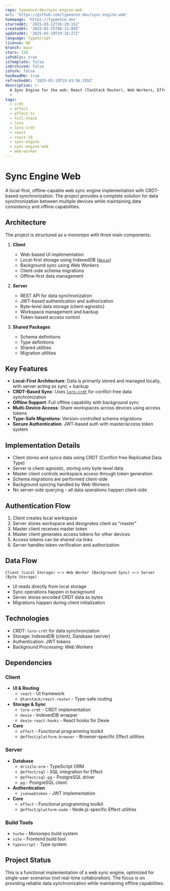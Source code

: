 ```yaml
---
repo: typeonce-dev/sync-engine-web
url: 'https://github.com/typeonce-dev/sync-engine-web'
homepage: 'https://typeonce.dev'
starredAt: '2025-03-12T16:29:15Z'
createdAt: '2025-02-25T06:13:09Z'
updatedAt: '2025-03-19T19:18:27Z'
language: TypeScript
license: NA
branch: main
stars: 158
isPublic: true
isTemplate: false
isArchived: false
isFork: false
hasReadMe: true
refreshedAt: '2025-03-19T19:43:56.155Z'
description: >-
  A Sync Engine for the web: React (TanStack Router), Web Workers, Effect, Loro
  ⚡️
tags:
  - crdt
  - effect
  - effect-ts
  - full-stack
  - loro
  - loro-crdt
  - react
  - react-19
  - sync-engine
  - sync-engine-web
  - web-worker
---
```


# Sync Engine Web

A local-first, offline-capable web sync engine implementation with CRDT-based synchronization. The project provides a complete solution for data synchronization between multiple devices while maintaining data consistency and offline capabilities.

## Architecture

The project is structured as a monorepo with three main components:

1. **Client**
   - Web-based UI implementation
   - Local-first storage using IndexedDB ([`dexie`](https://dexie.org/))
   - Background sync using Web Workers
   - Client-side schema migrations
   - Offline-first data management

2. **Server**
   - REST API for data synchronization
   - JWT-based authentication and authorization
   - Byte-level data storage (client-agnostic)
   - Workspace management and backup
   - Token-based access control

3. **Shared Packages**
   - Schema definitions
   - Type definitions
   - Shared utilities
   - Migration utilities

## Key Features

- **Local-First Architecture**: Data is primarily stored and managed locally, with server acting as sync + backup
- **CRDT-Based Sync**: Uses [`loro-crdt`](https://loro.dev/) for conflict-free data synchronization
- **Offline Support**: Full offline capability with background sync
- **Multi-Device Access**: Share workspaces across devices using access tokens
- **Type-Safe Migrations**: Version-controlled schema migrations
- **Secure Authentication**: JWT-based auth with master/access token system

## Implementation Details

- Client stores and syncs data using CRDT (Conflict-free Replicated Data Type)
- Server is client-agnostic, storing only byte-level data
- Master client controls workspace access through token generation
- Schema migrations are performed client-side
- Background syncing handled by Web Workers
- No server-side querying - all data operations happen client-side

## Authentication Flow

1. Client creates local workspace
2. Server stores workspace and designates client as "master"
3. Master client receives master token
4. Master client generates access tokens for other devices
5. Access tokens can be shared via links
6. Server handles token verification and authorization

## Data Flow

```
Client (Local Storage) <-> Web Worker (Background Sync) <-> Server (Byte Storage)
```

- UI reads directly from local storage
- Sync operations happen in background
- Server stores encoded CRDT data as bytes
- Migrations happen during client initialization

## Technologies

- CRDT: `loro-crdt` for data synchronization
- Storage: IndexedDB (client), Database (server)
- Authentication: JWT tokens
- Background Processing: Web Workers

## Dependencies

### Client
- **UI & Routing**
  - `react` - UI framework
  - `@tanstack/react-router` - Type-safe routing
- **Storage & Sync**
  - `loro-crdt` - CRDT implementation
  - `dexie` - IndexedDB wrapper
  - `dexie-react-hooks` - React hooks for Dexie
- **Core**
  - `effect` - Functional programming toolkit
  - `@effect/platform-browser` - Browser-specific Effect utilities

### Server
- **Database**
  - `drizzle-orm` - TypeScript ORM
  - `@effect/sql` - SQL integration for Effect
  - `@effect/sql-pg` - PostgreSQL driver
  - `pg` - PostgreSQL client
- **Authentication**
  - `jsonwebtoken` - JWT implementation
- **Core**
  - `effect` - Functional programming toolkit
  - `@effect/platform-node` - Node.js-specific Effect utilities

### Build Tools
- `turbo` - Monorepo build system
- `vite` - Frontend build tool
- `typescript` - Type system

## Project Status

This is a functional implementation of a web sync engine, optimized for single-user scenarios (not real-time collaboration). The focus is on providing reliable data synchronization while maintaining offline capabilities.
